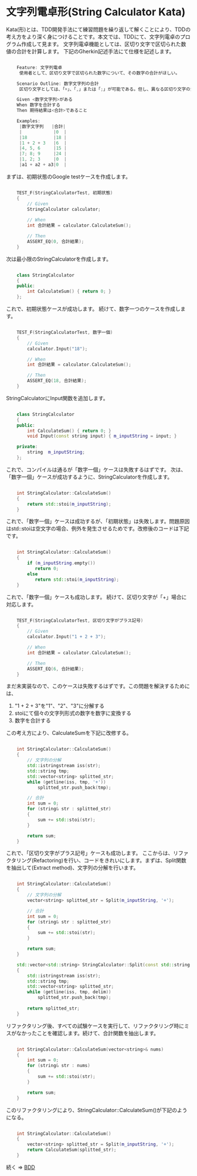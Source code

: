 # 文字列電卓形(String Calculator Kata)
Kata(形)とは、TDD開発手法にて練習問題を繰り返して解くことにより、TDDの考え方をより深く身につけることです。本文では、TDDにて、文字列電卓のプログラム作成して見ます。 文字列電卓機能としては、区切り文字で区切られた数値の合計を計算します。 下記のGherkin記述手法にて仕様を記述します。

``` c++ 

    Feature: 文字列電卓
     使用者として、区切り文字で区切られた数字について、その数字の合計がほしい。

    Scenario Outline: 数字文字列の合計  
     区切り文字としては、「+」、「,」または「;」が可能である。但し、異なる区切り文字の混在は不可である。

    Given <数字文字列>がある
    When 数字を合計する
    Then 期待結果は<合計>であること

    Examples:
     |数字文字列   |合計|
     |            |0  |
     |18          |18 |
     |1 + 2 + 3   |6  |
     |4, 5, 6     |15 |
     |7; 8; 9     |24 |
     |1, 2; 3     |0  |
     |a1 + a2 + a3|0  |
```

まずは、初期状態のGoogle testケースを作成します。

``` c++ 

    TEST_F(StringCalculatorTest, 初期状態)
    {
        // Given
        StringCalculator calculator; 
    
	    // When
        int 合計結果 = calculator.CalculateSum();

	    // Then
        ASSERT_EQ(0, 合計結果);
    }
```

次は最小限のStringCalculatorを作成します。

``` c++ 

    class StringCalculator
    {
    public:
        int CalculateSum() { return 0; }
    };
```

これで、初期状態ケースが成功します。 続けて、数字一つのケースを作成します。

``` c++ 

    TEST_F(StringCalculatorTest, 数字一個)
    {
        // Given
        calculator.Input("18");

        // When
        int 合計結果 = calculator.CalculateSum();

        // Then
        ASSERT_EQ(18, 合計結果);
    }
```

StringCalculatorにInput関数を追加します。

``` c++ 

    class StringCalculator
    {
    public:
        int CalculateSum() { return 0; }
        void Input(const string input) { m_inputString = input; }

    private:
        string  m_inputString;
    };
```

これで、コンパイルは通るが「数字一個」ケースは失敗するはずです。 次は、「数字一個」ケースが成功するように、StringCalculatorを作成します。

``` c++ 

    int StringCalculator::CalculateSum()
    {
        return std::stoi(m_inputString);
    }

```

これで、「数字一個」ケースは成功するが、「初期状態」は失敗します。問題原因はstd::stoiは空文字の場合、例外を発生させるためです。改修後のコードは下記です。

``` c++ 

    int StringCalculator::CalculateSum()
    {
        if (m_inputString.empty())
           return 0;
        else
           return std::stoi(m_inputString);
    }

```

これで、「数字一個」ケースも成功します。 続けて、区切り文字が「+」場合に対応します。

``` c++ 

    TEST_F(StringCalculatorTest, 区切り文字がプラス記号)
    {
        // Given
        calculator.Input("1 + 2 + 3");

        // When
        int 合計結果 = calculator.CalculateSum();

        // Then
        ASSERT_EQ(6, 合計結果);
    }
```

まだ未実装なので、このケースは失敗するはずです。この問題を解決するためには、

1. "1 + 2 + 3"を"1"、"2"、"3"に分解する
2. stoiにて個々の文字列形式の数字を数字に変換する
3. 数字を合計する

この考え方により、CalculateSumを下記に改修する。

``` c++ 

    int StringCalculator::CalculateSum()
    {
        // 文字列の分解
        std::istringstream iss(str);
        std::string tmp;
        std::vector<string> splitted_str;
        while (getline(iss, tmp, '+'))
            splitted_str.push_back(tmp);

        // 合計
        int sum = 0;
        for (string& str : splitted_str)
        {
            sum += std::stoi(str);
        }

        return sum;
    }

```

これで、「区切り文字がプラス記号」ケースも成功します。 ここからは、リファクタリング(Refactoring)を行い、コードをきれいにします。まずは、Split関数を抽出して(Extract method)、文字列の分解を行います。
``` c++ 

    int StringCalculator::CalculateSum()
    {
        // 文字列の分解
        vector<string> splitted_str = Split(m_inputString, '+');

        // 合計
        int sum = 0;
        for (string& str : splitted_str)
        {
            sum += std::stoi(str);
        }

        return sum;
    }

    std::vector<std::string> StringCalculator::Split(const std::string &str, char delim)
    {
        std::istringstream iss(str);
        std::string tmp;
        std::vector<string> splitted_str;
        while (getline(iss, tmp, delim))
            splitted_str.push_back(tmp);
    
        return splitted_str;
    }
```

リファクタリング後、すべての試験ケースを実行して、リファクタリング時にミスがなかったことを確認します。続けて、合計関数を抽出します。

``` c++ 

    int StringCalculator::CalculateSum(vector<string>& nums)
    {
        int sum = 0;
        for (string& str : nums)
        {
            sum += std::stoi(str);
        }

        return sum;
    }
```

このリファクタリングにより、StringCalculator::CalculateSum()が下記のようになる。

``` c++ 

    int StringCalculator::CalculateSum()
    {
        vector<string> splitted_str = Split(m_inputString, '+');
        return CalculateSum(splitted_str);
    }
```

続く => [BDD](https://github.com/bzquan/Documents/blob/master/Documents/StringCalculatorKata2_jp.md)